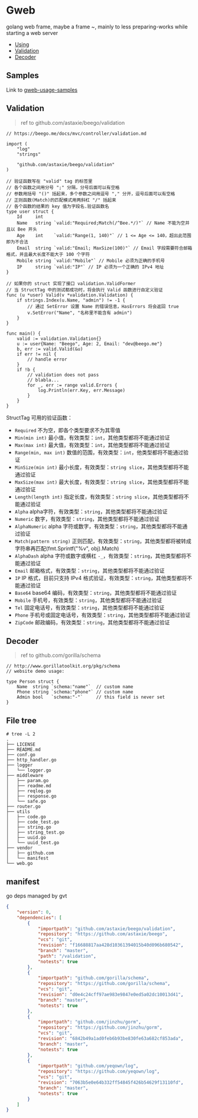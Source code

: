 # Gweb
 golang web frame, maybe a frame ~, mainly to less preparing-works while starting a web server


* [Using](#using)
* [Validation](#validation)
* [Decoder](#decoder)

## Samples

Link to [gweb-usage-samples](https://github.com/yeqown/gweb-usage-smaples)

## Validation

> ref to github.com/astaxie/beego/validation

```golang
// https://beego.me/docs/mvc/controller/validation.md

import (
    "log"
    "strings"

    "github.com/astaxie/beego/validation"
)

// 验证函数写在 "valid" tag 的标签里
// 各个函数之间用分号 ";" 分隔，分号后面可以有空格
// 参数用括号 "()" 括起来，多个参数之间用逗号 "," 分开，逗号后面可以有空格
// 正则函数(Match)的匹配模式用两斜杠 "/" 括起来
// 各个函数的结果的 key 值为字段名.验证函数名
type user struct {
    Id     int
    Name   string `valid:"Required;Match(/^Bee.*/)"` // Name 不能为空并且以 Bee 开头
    Age    int    `valid:"Range(1, 140)"` // 1 <= Age <= 140，超出此范围即为不合法
    Email  string `valid:"Email; MaxSize(100)"` // Email 字段需要符合邮箱格式，并且最大长度不能大于 100 个字符
    Mobile string `valid:"Mobile"` // Mobile 必须为正确的手机号
    IP     string `valid:"IP"` // IP 必须为一个正确的 IPv4 地址
}

// 如果你的 struct 实现了接口 validation.ValidFormer
// 当 StructTag 中的测试都成功时，将会执行 Valid 函数进行自定义验证
func (u *user) Valid(v *validation.Validation) {
    if strings.Index(u.Name, "admin") != -1 {
        // 通过 SetError 设置 Name 的错误信息，HasErrors 将会返回 true
        v.SetError("Name", "名称里不能含有 admin")
    }
}

func main() {
    valid := validation.Validation{}
    u := user{Name: "Beego", Age: 2, Email: "dev@beego.me"}
    b, err := valid.Valid(&u)
    if err != nil {
        // handle error
    }
    if !b {
        // validation does not pass
        // blabla...
        for _, err := range valid.Errors {
            log.Println(err.Key, err.Message)
        }
    }
}
```

StructTag 可用的验证函数：

* `Required` 不为空，即各个类型要求不为其零值
* `Min(min int)` 最小值，有效类型：`int`，其他类型都将不能通过验证
* `Max(max int)` 最大值，有效类型：`int`，其他类型都将不能通过验证
* `Range(min, max int)` 数值的范围，有效类型：`int`，他类型都将不能通过验证
* `MinSize(min int)` 最小长度，有效类型：`string slice`，其他类型都将不能通过验证
* `MaxSize(max int)` 最大长度，有效类型：`string slice`，其他类型都将不能通过验证
* `Length(length int)` 指定长度，有效类型：`string slice`，其他类型都将不能通过验证
* `Alpha` alpha字符，有效类型：`string`，其他类型都将不能通过验证
* `Numeric` 数字，有效类型：`string`，其他类型都将不能通过验证
* `AlphaNumeric` alpha 字符或数字，有效类型：`string`，其他类型都将不能通过验证
* `Match(pattern string)` 正则匹配，有效类型：`string`，其他类型都将被转成字符串再匹配(fmt.Sprintf("%v", obj).Match)
* `AlphaDash` alpha 字符或数字或横杠 `-_`，有效类型：`string`，其他类型都将不能通过验证
* `Email` 邮箱格式，有效类型：`string`，其他类型都将不能通过验证
* `IP` IP 格式，目前只支持 IPv4 格式验证，有效类型：`string`，其他类型都将不能通过验证
* `Base64` base64 编码，有效类型：`string`，其他类型都将不能通过验证
* `Mobile` 手机号，有效类型：`string`，其他类型都将不能通过验证
* `Tel` 固定电话号，有效类型：`string`，其他类型都将不能通过验证
* `Phone` 手机号或固定电话号，有效类型：`string`，其他类型都将不能通过验证
* `ZipCode` 邮政编码，有效类型：`string`，其他类型都将不能通过验证


## Decoder

> ref to github.com/gorilla/schema

```golang
// http://www.gorillatoolkit.org/pkg/schema
// website demo usage:

type Person struct {
    Name  string `schema:"name"`  // custom name
    Phone string `schema:"phone"` // custom name
    Admin bool   `schema:"-"`     // this field is never set
}
```

## File tree

```shell
# tree -L 2
.
├── LICENSE
├── README.md
├── conf.go
├── http_handler.go
├── logger
│   └── logger.go
├── middleware
│   ├── param.go
│   ├── readme.md
│   ├── reqlog.go
│   ├── response.go
│   └── safe.go
├── router.go
├── utils
│   ├── code.go
│   ├── code_test.go
│   ├── string.go
│   ├── string_test.go
│   ├── uuid.go
│   └── uuid_test.go
├── vendor
│   ├── github.com
│   └── manifest
└── web.go
```

## manifest

go deps managed by gvt

```json
{
	"version": 0,
	"dependencies": [
		{
			"importpath": "github.com/astaxie/beego/validation",
			"repository": "https://github.com/astaxie/beego",
			"vcs": "git",
			"revision": "f16688817aa428d10361394015b40d096b680542",
			"branch": "master",
			"path": "/validation",
			"notests": true
		},
		{
			"importpath": "github.com/gorilla/schema",
			"repository": "https://github.com/gorilla/schema",
			"vcs": "git",
			"revision": "d0e4c24cff97ae983e9847e0ed5a02dc10013d41",
			"branch": "master",
			"notests": true
		},
		{
			"importpath": "github.com/jinzhu/gorm",
			"repository": "https://github.com/jinzhu/gorm",
			"vcs": "git",
			"revision": "6842b49a1ad0feb6b93be830fe63a682cf853ada",
			"branch": "master",
			"notests": true
		},
		{
			"importpath": "github.com/yeqown/log",
			"repository": "https://github.com/yeqown/log",
			"vcs": "git",
			"revision": "7063b5e0e64b332ff54845f426b54629f13110fd",
			"branch": "master",
			"notests": true
		}
	]
}
```